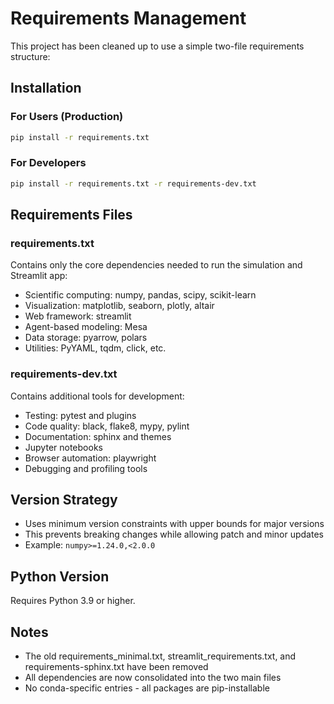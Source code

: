 # Requirements Management

This project has been cleaned up to use a simple two-file requirements structure:

## Installation

### For Users (Production)
```bash
pip install -r requirements.txt
```

### For Developers
```bash
pip install -r requirements.txt -r requirements-dev.txt
```

## Requirements Files

### requirements.txt
Contains only the core dependencies needed to run the simulation and Streamlit app:
- Scientific computing: numpy, pandas, scipy, scikit-learn
- Visualization: matplotlib, seaborn, plotly, altair
- Web framework: streamlit
- Agent-based modeling: Mesa
- Data storage: pyarrow, polars
- Utilities: PyYAML, tqdm, click, etc.

### requirements-dev.txt
Contains additional tools for development:
- Testing: pytest and plugins
- Code quality: black, flake8, mypy, pylint
- Documentation: sphinx and themes
- Jupyter notebooks
- Browser automation: playwright
- Debugging and profiling tools

## Version Strategy

- Uses minimum version constraints with upper bounds for major versions
- This prevents breaking changes while allowing patch and minor updates
- Example: `numpy>=1.24.0,<2.0.0`

## Python Version

Requires Python 3.9 or higher.

## Notes

- The old requirements_minimal.txt, streamlit_requirements.txt, and requirements-sphinx.txt have been removed
- All dependencies are now consolidated into the two main files
- No conda-specific entries - all packages are pip-installable